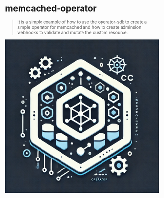 # memcached-operator

> It is a simple example of how to use the operator-sdk to create a simple operator for memcached and how to create adminsion webhooks to validate and mutate the custom resource.


![](./docs/images/mem-op.jpg)